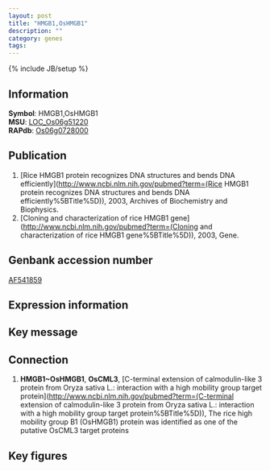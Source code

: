 ```yaml
---
layout: post
title: "HMGB1,OsHMGB1"
description: ""
category: genes
tags: 
---
```

{% include JB/setup %}

## Information
__Symbol__: HMGB1,OsHMGB1  
__MSU__: [LOC_Os06g51220](http://rice.plantbiology.msu.edu/cgi-bin/ORF_infopage.cgi?orf=LOC_Os06g51220)  
__RAPdb__: [Os06g0728000](http://rapdb.dna.affrc.go.jp/viewer/gbrowse_details/irgsp1?name=Os06g0728000)  

## Publication
1. [Rice HMGB1 protein recognizes DNA structures and bends DNA efficiently](http://www.ncbi.nlm.nih.gov/pubmed?term=(Rice HMGB1 protein recognizes DNA structures and bends DNA efficiently%5BTitle%5D)), 2003, Archives of Biochemistry and Biophysics.
2. [Cloning and characterization of rice HMGB1 gene](http://www.ncbi.nlm.nih.gov/pubmed?term=(Cloning and characterization of rice HMGB1 gene%5BTitle%5D)), 2003, Gene.

## Genbank accession number
[AF541859](http://www.ncbi.nlm.nih.gov/nuccore/AF541859)

## Expression information

## Key message

## Connection
1. __HMGB1~OsHMGB1__, __OsCML3__, [C-terminal extension of calmodulin-like 3 protein from Oryza sativa L.: interaction with a high mobility group target protein](http://www.ncbi.nlm.nih.gov/pubmed?term=(C-terminal extension of calmodulin-like 3 protein from Oryza sativa L.: interaction with a high mobility group target protein%5BTitle%5D)), The rice high mobility group B1 (OsHMGB1) protein was identified as one of the putative OsCML3 target proteins

## Key figures


